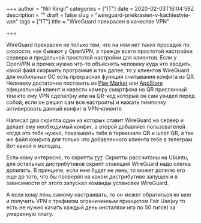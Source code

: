 +++
author = "Nill Ringil"
categories = ["IT"]
date = 2020-02-03T16:04:59Z
description = ""
draft = false
slug = "wireguard-priekrasien-v-kachiestvie-vpn"
tags = ["IT"]
title = "WireGuard прекрасен в качестве VPN"

+++


WireGuard прекрасен не только тем, что на нем нет таких просадок по скорости, как бывают у OpenVPN, а прежде всего простотой настройки сервера и предельной простотой настройки для клиентов. Если у OpenVPN и прочих нужно что-то объяснять человеку куда что вводить, какой файл скормить программе и так далее, то у клиентов WireGuard для мобильных ОС есть прекрасная функция считывания конфига из QR. Человеку достаточно поставить из [Play Market](https://play.google.com/store/apps/details?id=com.wireguard.android) или [AppStore](https://apps.apple.com/us/app/wireguard/id1441195209?ls=1) официальный клиент и навести камеру смартфона на QR присланный тем кто ему VPN сделал(ну или на QR-код который он сам увидел перед собой, если он решил сам все настроить) и нажать пимпочку активировать данный конфиг в VPN-клиенте.

Написал два скрипта один из которых ставит WireGuard на сервер и делает ему необходимый конфиг, а второй добавляет пользователей когда это тебе нужно, показывать тебе в терминале QR и шлет QR, а так же файл конфига для только что добавленного клиента тебе в телеграм. Вот какой я молодец.

Если кому интересно, то скрипты [тут](https://github.com/Nill-R/wg_install_and_user_create). Скрипты рассчитаны на Ubuntu, для остальных дистрибутивов скрипт ставящий WireGuard надо слегка допилить. В принципе, если мне будет не лень, то может допилю его еще до того, что бы проверял на каком дистрибутиве запущен и в зависимости от этого запускал команды установки WireGuard.

А если кому лень самому настраивать, то он может обратиться ко мне и получить VPN с трафиком ограниченным принципом Fair Use(ну то есть не нужно качать каждый день инсталяхи игр по 50 гигов) за умеренную плату.

